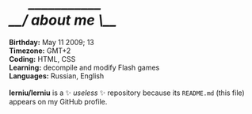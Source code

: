 <h1><i>      ___________</i><br><i>__/ about me \__</i></h1>

<b>Birthday:</b> May 11 2009; 13<br>
<b>Timezone:</b> GMT+2<br>
<b>Coding:</b> HTML, CSS<br>
<b>Learning:</b> decompile and modify Flash games<br>
<b>Languages:</b> Russian, English<br><br>
**lerniu/lerniu** is a ✨ _useless_ ✨ repository because its `README.md` (this file) appears on my GitHub profile.

